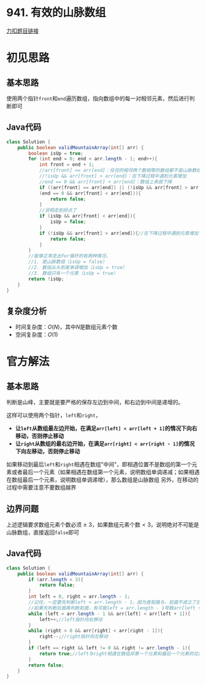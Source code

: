 # 941. 有效的山脉数组

[力扣题目链接](https://leetcode-cn.com/problems/valid-mountain-array/)


# 初见思路

## 基本思路

使用两个指针`front`和`end`遍历数组，指向数组中的每一对相邻元素，然后进行判断即可


## Java代码
```java
class Solution {
    public boolean validMountainArray(int[] arr) {
        boolean isUp = true;
        for (int end = 0; end < arr.length - 1; end++){
            int front = end + 1;
            //arr[front] == arr[end]：任何的相邻两个数相等的数组都不是山脉数组
            //!isUp && arr[front] > arr[end]：在下降过程中遇到元素增加
            //end == 0 && arr[front] < arr[end]：数组上来就下降
            if ((arr[front] == arr[end]) || (!isUp && arr[front] > arr[end]) ||
            (end == 0 && arr[front] < arr[end])){
                return false;
            }
            //说明走到拐点了
            if (isUp && arr[front] < arr[end]){
                isUp = false;
            }
            if (!isUp && arr[front] > arr[end]){//在下降过程中遇到元素增加
                return false;
            }
        }
        //能够正常走出for循环的有两种情况，
        //1. 是山脉数组（isUp = false）
        //2. 数组从头到尾单调增加（isUp = true）
        //3. 数组只有一个元素（isUp = true）
        return !isUp;
    }
}
```

## 复杂度分析
- 时间复杂度：$O(N)$，其中$N$是数组元素个数
- 空间复杂度：$O(1)$

# 官方解法
## 基本思路
判断是山峰，主要就是要严格的保存左边到中间，和右边到中间是递增的。

这样可以使用两个指针，`left`和`right`，
- **让`left`从数组最左边开始，在满足`arr[left] < arr[left + 1]`的情况下向右移动，否则停止移动**
- **让`right`从数组的最右边开始，在满足`arr[right] < arr[right - 1]`的情况下向左移动，否则停止移动**

如果移动到最后`left`和`right`相遇在数组"中间"，即相遇位置不是数组的第一个元素或者最后一个元素（如果相遇在数组第一个元素，说明数组单调递减；如果相遇在数组最后一个元素，说明数组单调递增），那么数组是山脉数组
另外，在移动的过程中需要注意不要数组越界

## 边界问题
上述逻辑要求数组元素个数必须$\ge 3$，如果数组元素个数$<3$，说明绝对不可能是山脉数组，直接返回`false`即可

## Java代码
```java
class Solution {
    public boolean validMountainArray(int[] arr) {
        if (arr.length < 3){
            return false;
        }
        int left = 0, right = arr.length - 1;
        //记住，一定要先判断left < arr.length - 1，因为是短路与，前面不成立了后面就不判断了
        //如果先判断后面再判断前面，有可能left = arr.length - 1导致arr[left + 1]发生数组越界
        while (left < arr.length - 1 && arr[left] < arr[left + 1]){
            left++;//left指针向右移动
        }
        while (right > 0 && arr[right] < arr[right - 1]){
            right--;//right指针向左移动
        }
        if (left == right && left != 0 && right != arr.length - 1){
            return true;//left与right相遇在数组非第一个元素和最后一个元素的位置时，是山脉数组
        }
        return false;
    }
}
```
